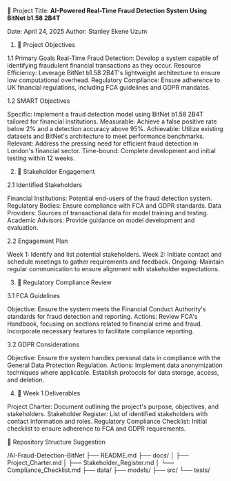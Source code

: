 📌 Project Title: **AI-Powered Real-Time Fraud Detection System Using BitNet b1.58 2B4T**

Date: April 24, 2025
Author: Stanley Ekene Uzum

1. 🎯 Project Objectives

1.1 Primary Goals
Real-Time Fraud Detection: Develop a system capable of identifying fraudulent financial transactions as they occur.
Resource Efficiency: Leverage BitNet b1.58 2B4T's lightweight architecture to ensure low computational overhead.
Regulatory Compliance: Ensure adherence to UK financial regulations, including FCA guidelines and GDPR mandates.​

1.2 SMART Objectives

Specific: Implement a fraud detection model using BitNet b1.58 2B4T tailored for financial institutions.
Measurable: Achieve a false positive rate below 2% and a detection accuracy above 95%.
Achievable: Utilize existing datasets and BitNet's architecture to meet performance benchmarks.
Relevant: Address the pressing need for efficient fraud detection in London's financial sector.
Time-bound: Complete development and initial testing within 12 weeks.​

2. 👥 Stakeholder Engagement

2.1 Identified Stakeholders

Financial Institutions: Potential end-users of the fraud detection system.
Regulatory Bodies: Ensure compliance with FCA and GDPR standards.
Data Providers: Sources of transactional data for model training and testing.
Academic Advisors: Provide guidance on model development and evaluation.​

2.2 Engagement Plan

Week 1: Identify and list potential stakeholders.
Week 2: Initiate contact and schedule meetings to gather requirements and feedback.
Ongoing: Maintain regular communication to ensure alignment with stakeholder expectations.​

3. 📜 Regulatory Compliance Review

3.1 FCA Guidelines

Objective: Ensure the system meets the Financial Conduct Authority's standards for fraud detection and reporting.
Actions:
Review FCA's Handbook, focusing on sections related to financial crime and fraud.
Incorporate necessary features to facilitate compliance reporting.​

3.2 GDPR Considerations

Objective: Ensure the system handles personal data in compliance with the General Data Protection Regulation.
Actions:
Implement data anonymization techniques where applicable.
Establish protocols for data storage, access, and deletion.​

4. 📅 Week 1 Deliverables

Project Charter: Document outlining the project's purpose, objectives, and stakeholders.
Stakeholder Register: List of identified stakeholders with contact information and roles.
Regulatory Compliance Checklist: Initial checklist to ensure adherence to FCA and GDPR requirements.​

📂 Repository Structure Suggestion


/AI-Fraud-Detection-BitNet
├── README.md
├── docs/
│   ├── Project_Charter.md
│   ├── Stakeholder_Register.md
│   └── Compliance_Checklist.md
├── data/
├── models/
├── src/
└── tests/








































